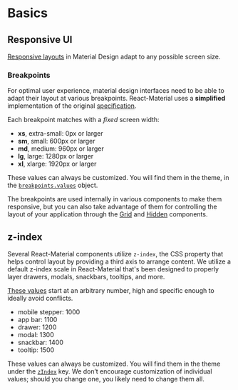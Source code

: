 # Basics

## Responsive UI

[Responsive layouts](https://material.io/guidelines/layout/responsive-ui.html) in Material Design adapt to any possible screen size.

### Breakpoints

For optimal user experience, material design interfaces need to be able to adapt their layout at various breakpoints.
React-Material uses a **simplified** implementation of the original [specification](https://material.io/guidelines/layout/responsive-ui.html#responsive-ui-breakpoints).

Each breakpoint matches with a *fixed* screen width:
- **xs**, extra-small: 0px or larger
- **sm**, small: 600px or larger
- **md**, medium: 960px or larger
- **lg**, large: 1280px or larger
- **xl**, xlarge: 1920px or larger

These values can always be customized.
You will find them in the theme, in the [`breakpoints.values`](/customization/default-theme?expend-path=$.breakpoints.values) object.

The breakpoints are used internally in various components to make them responsive,
but you can also take advantage of them
for controlling the layout of your application through the [Grid](/layout/grid) and
[Hidden](/layout/hidden) components.

## z-index

Several React-Material components utilize `z-index`, the CSS property that helps control layout by providing a third axis to arrange content.
We utilize a default z-index scale in React-Material that's been designed to properly layer drawers,
modals, snackbars, tooltips, and more.

[These values](https://github.com/6thquake/react-material/blob/develop/packages/material-ui/src/styles/zIndex.js) start at an arbitrary number, high and specific enough to ideally avoid conflicts.

- mobile stepper: 1000
- app bar: 1100
- drawer: 1200
- modal: 1300
- snackbar: 1400
- tooltip: 1500

These values can always be customized.
You will find them in the theme under the [`zIndex`](/customization/default-theme?expend-path=$.zIndex) key.
We don’t encourage customization of individual values; should you change one, you likely need to change them all.
